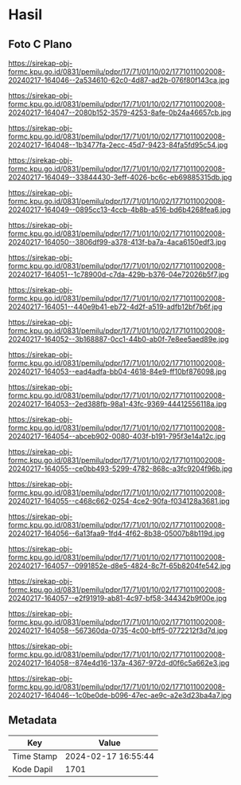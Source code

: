 # Hasil

## Foto C Plano

https://sirekap-obj-formc.kpu.go.id/0831/pemilu/pdpr/17/71/01/10/02/1771011002008-20240217-164046--2a534610-62c0-4d87-ad2b-076f80f143ca.jpg

https://sirekap-obj-formc.kpu.go.id/0831/pemilu/pdpr/17/71/01/10/02/1771011002008-20240217-164047--2080b152-3579-4253-8afe-0b24a46657cb.jpg

https://sirekap-obj-formc.kpu.go.id/0831/pemilu/pdpr/17/71/01/10/02/1771011002008-20240217-164048--1b3477fa-2ecc-45d7-9423-84fa5fd95c54.jpg

https://sirekap-obj-formc.kpu.go.id/0831/pemilu/pdpr/17/71/01/10/02/1771011002008-20240217-164049--33844430-3eff-4026-bc6c-eb69885315db.jpg

https://sirekap-obj-formc.kpu.go.id/0831/pemilu/pdpr/17/71/01/10/02/1771011002008-20240217-164049--0895cc13-4ccb-4b8b-a516-bd6b4268fea6.jpg

https://sirekap-obj-formc.kpu.go.id/0831/pemilu/pdpr/17/71/01/10/02/1771011002008-20240217-164050--3806df99-a378-413f-ba7a-4aca6150edf3.jpg

https://sirekap-obj-formc.kpu.go.id/0831/pemilu/pdpr/17/71/01/10/02/1771011002008-20240217-164051--1c78900d-c7da-429b-b376-04e72026b5f7.jpg

https://sirekap-obj-formc.kpu.go.id/0831/pemilu/pdpr/17/71/01/10/02/1771011002008-20240217-164051--440e9b41-eb72-4d2f-a519-adfb12bf7b6f.jpg

https://sirekap-obj-formc.kpu.go.id/0831/pemilu/pdpr/17/71/01/10/02/1771011002008-20240217-164052--3b168887-0cc1-44b0-ab0f-7e8ee5aed89e.jpg

https://sirekap-obj-formc.kpu.go.id/0831/pemilu/pdpr/17/71/01/10/02/1771011002008-20240217-164053--ead4adfa-bb04-4618-84e9-ff10bf876098.jpg

https://sirekap-obj-formc.kpu.go.id/0831/pemilu/pdpr/17/71/01/10/02/1771011002008-20240217-164053--2ed388fb-98a1-43fc-9369-44412556118a.jpg

https://sirekap-obj-formc.kpu.go.id/0831/pemilu/pdpr/17/71/01/10/02/1771011002008-20240217-164054--abceb902-0080-403f-b191-795f3e14a12c.jpg

https://sirekap-obj-formc.kpu.go.id/0831/pemilu/pdpr/17/71/01/10/02/1771011002008-20240217-164055--ce0bb493-5299-4782-868c-a3fc9204f96b.jpg

https://sirekap-obj-formc.kpu.go.id/0831/pemilu/pdpr/17/71/01/10/02/1771011002008-20240217-164055--c468c662-0254-4ce2-90fa-f034128a3681.jpg

https://sirekap-obj-formc.kpu.go.id/0831/pemilu/pdpr/17/71/01/10/02/1771011002008-20240217-164056--6a13faa9-1fd4-4f62-8b38-05007b8b119d.jpg

https://sirekap-obj-formc.kpu.go.id/0831/pemilu/pdpr/17/71/01/10/02/1771011002008-20240217-164057--0991852e-d8e5-4824-8c7f-65b8204fe542.jpg

https://sirekap-obj-formc.kpu.go.id/0831/pemilu/pdpr/17/71/01/10/02/1771011002008-20240217-164057--e2f91919-ab81-4c97-bf58-344342b9f00e.jpg

https://sirekap-obj-formc.kpu.go.id/0831/pemilu/pdpr/17/71/01/10/02/1771011002008-20240217-164058--567360da-0735-4c00-bff5-0772212f3d7d.jpg

https://sirekap-obj-formc.kpu.go.id/0831/pemilu/pdpr/17/71/01/10/02/1771011002008-20240217-164058--874e4d16-137a-4367-972d-d0f6c5a662e3.jpg

https://sirekap-obj-formc.kpu.go.id/0831/pemilu/pdpr/17/71/01/10/02/1771011002008-20240217-164046--1c0be0de-b096-47ec-ae9c-a2e3d23ba4a7.jpg


## Metadata

| Key        | Value               |
| ---------- | ------------------- |
| Time Stamp | 2024-02-17 16:55:44 |
| Kode Dapil | 1701                |




